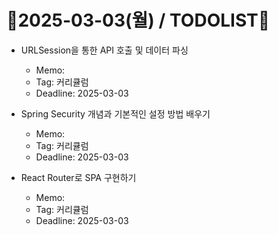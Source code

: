 # 📝2025-03-03(월) / TODOLIST📝
- URLSession을 통한 API 호출 및 데이터 파싱
  - Memo: 
  - Tag: 커리큘럼
  - Deadline: 2025-03-03

- Spring Security 개념과 기본적인 설정 방법 배우기
  - Memo: 
  - Tag: 커리큘럼
  - Deadline: 2025-03-03

- React Router로 SPA 구현하기
  - Memo: 
  - Tag: 커리큘럼
  - Deadline: 2025-03-03